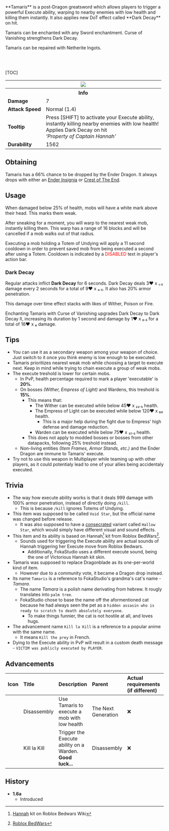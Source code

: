 <div class="result foka-infobox-grid" markdown>
<div markdown class="foka-infobox-text">
**Tamaris** is a post-Dragon greatsword which allows players to trigger a powerful Execute ability, warping to nearby enemies with low health and killing them instantly. It also applies new DoT effect called **Dark Decay** on hit.

<i class="icon-minecraft icon-minecraft-enchanted-book"></i> Tamaris can be enchanted with any Sword enchantment. Curse of Vanishing strengthens Dark Decay.

<i class="icon-minecraft icon-minecraft-anvil"></i> Tamaris can be repaired with <i class="icon-minecraft icon-minecraft-netherite-ingot"></i>Netherite Ingots.

<br><br>

[TOC]

</div>
<div class="foka-infobox-table">
  <table id="foka-infobox--item">
	<tr>
		<th colspan="2" class="foka-infobox--top-image"><img src="../../assets/items/tamaris.png"></th>
	</tr>
	<tr>
		<th colspan="2">Info</th>
	</tr>
	<tr>
		<td><b>Damage</b></td>
		<td>7</i></td>
	</tr>
	<tr>
		<td><b>Attack Speed</b></td>
		<td>Normal (1.4)<i></i></td>
	</tr>
	<tr>
		<td><b>Tooltip</b></td>
		<td>
		Press [SHIFT] to activate your Execute ability,
		<br>
        instantly killing nearby enemies with low health!
		<br>
		Applies Dark Decay on hit
		<br>
		<i>'Property of Captain Hannah'</i>
		</td>
	</tr>
	<tr>
		<td><b>Durability</b></td>
		<td>1562</td>
	</tr>
</table>
</div>
</div>

## Obtaining
Tamaris has a 66% chance to be dropped by the Ender Dragon. It always drops with either an [Ender Insignia](trinkets/ender_insignia.md) or [Crest of The End](trinkets/crest_of_the_end.md).

## Usage
When damaged below 25% of health, mobs will have a white mark above their head. This marks them weak. 

After sneaking for a moment, you will warp to the nearest weak mob, instantly killing them. This warp has a range of 16 blocks and will be cancelled if a mob walks out of that radius.

Executing a mob holding a <i class="icon-minecraft icon-minecraft-totem-of-undying"></i>Totem of Undying will apply a 11 second cooldown in order to prevent saved mob from being executed a second after using a Totem. Cooldown is indicated by a <span style="color: red;">DISABLED</span> text in player's action bar.

### Dark Decay
Regular attacks inflict **Dark Decay** for 6 seconds. Dark Decay deals 3:heart: х ₁.₅ damage every 2 seconds for a total of 9:heart: х ₄.₅. It also has 20% armor penetration.

This damage over time effect stacks with likes of Wither, Poison or Fire.

Enchanting Tamaris with Curse of Vanishing upgrades Dark Decay to Dark Decay II, increasing its duration by 1 second and damage by 1:heart: х ₀.₅ for a total of 16:heart: х ₈ damage.

## Tips
- You can use it as a secondary weapon among your weapon of choice. Just switch to it once you think enemy is low enough to be executed.
- Tamaris prioritizes nearest weak mob while choosing a target to execute next. Keep in mind while trying to chain execute a group of weak mobs.
- The execute treshold is lower for certain mobs.
    - In PvP, health percentage required to mark a player 'executable' is **20%**.
    - On bosses *(Wither, Empress of Light)* and Wardens, this treshold is **15%**.
        - This means that: 
            - The Wither can be executed while below 45:heart: x ₂₂․₅ health.
            - The Empress of Light can be executed while below 120:heart: x ₆₀ health.
                - This is a major help during the fight due to Empress' high defense and damage reduction.
            - Warden can be executed while below 75:heart: x ₃₇․₅ health.
        - This does not apply to modded bosses or bosses from other datapacks, following 25% treshold instead. 
    - Non-living entities *(Item Frames, Armor Stands, etc.)* and the Ender Dragon are immune to Tamaris' execute.
- Try not to use this weapon in Multiplayer while teaming up with other players, as it could potentialy lead to one of your allies being accidentaly executed.

## Trivia
- The way how execute ability works is that it deals 999 damage with 100% armor penetration, instead of directly doing `/kill`.
    - This is because `/kill` ignores <i class="icon-minecraft icon-minecraft-totem-of-undying"></i>Totems of Undying.
- This item was supposed to be called `Void Star`, but the official name was changed before release.
    - It was also supposed to have a [consecrated](../mechanics/consecration.md) variant called `Hallow Star`, which would simply have different visual and sound effects.
- This item and its ability is based on Hannah[^1] kit from Roblox BedWars[^2].
    - Sounds used for triggering the Execute ability are actual sounds of Hannah triggering her Execute move from Roblox Bedwars.
        - Additionally, FokaStudio uses a different execute sound, being the one of Victorious Hannah kit skin.
- Tamaris was supposed to replace Dragonblade as its one-per-world kind of item.
    - However due to a community vote, it became a Dragon drop instead.
- Its name `Tamaris` is a reference to FokaStudio's grandma's cat's name - *Tamara*.
    - The name *Tamara* is a polish name derivating from hebrew. It rougly translates into `palm tree`.
    - FokaStudio chose to base the name off the aformentioned cat because he had always seen the pet as a `hidden assasin who is ready to scratch to death absolutely everyone`.
        - To make things funnier, the cat is not hostile at all, and loves hugs.
- The advancement name `Kill la Kill` is a reference to a popular anime with the same name.
    - It means `Kill the prey` in French.
- Dying to the Execute ability in PvP will result in a custom death message - `VICTIM was publicly executed by PLAYER`.

## Advancements
| Icon | Title | Description | Parent | Actual requirements (if different) | Resource Location |
| :--- | :--- | :--- | :--- | :--- | :--- |
| <div class="adv-div"><i class="adv adv-task"></i><i class="icon-adv icon-fsee icon-fsee-tamaris"></i></div> | Disassembly | Use Tamaris to execute a mob with low health | The Next Generation | :x: | `fokastudio:end/dragons_den/disassembly` |
| <div class="adv-div"><i class="adv adv-challenge"></i><i class="icon-adv icon-fsee icon-fsee-tamaris"></i></div> | Kill la Kill | Trigger the Execute ability on a Warden. **Good luck...** | Disassembly | :x: | `fokastudio:end/dragons_den/kill_la_kill` |

## History
- **1.6a**
    - Introduced

[^1]: [Hannah](https://robloxbedwars.fandom.com/wiki/Hannah) kit on Roblox Bedwars Wiki
[^2]: [Roblox BedWars](https://www.roblox.com/games/6872265039/)
